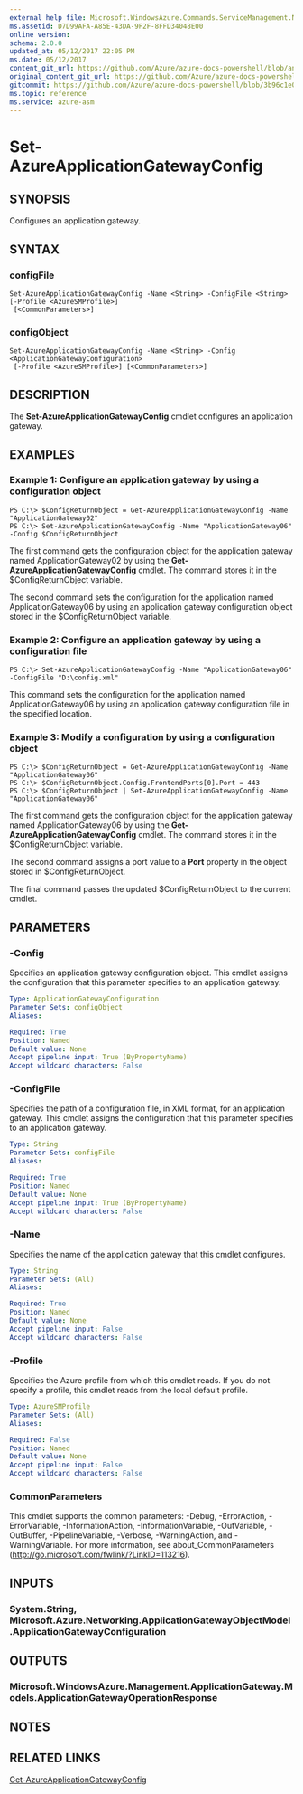 ```yaml
---
external help file: Microsoft.WindowsAzure.Commands.ServiceManagement.Network.dll-Help.xml
ms.assetid: D7D99AFA-A85E-43DA-9F2F-8FFD34048E00
online version:
schema: 2.0.0
updated_at: 05/12/2017 22:05 PM
ms.date: 05/12/2017
content_git_url: https://github.com/Azure/azure-docs-powershell/blob/anne052617/azureps-cmdlets-docs/ServiceManagement/Azure/v4.0.0/Set-AzureApplicationGatewayConfig.md
original_content_git_url: https://github.com/Azure/azure-docs-powershell/blob/anne052617/azureps-cmdlets-docs/ServiceManagement/Azure/v4.0.0/Set-AzureApplicationGatewayConfig.md
gitcommit: https://github.com/Azure/azure-docs-powershell/blob/3b96c1e0b28fc56dfbf6de55728d5478e0d02def
ms.topic: reference
ms.service: azure-asm
---
```


# Set-AzureApplicationGatewayConfig

## SYNOPSIS
Configures an application gateway.

## SYNTAX

### configFile
```
Set-AzureApplicationGatewayConfig -Name <String> -ConfigFile <String> [-Profile <AzureSMProfile>]
 [<CommonParameters>]
```

### configObject
```
Set-AzureApplicationGatewayConfig -Name <String> -Config <ApplicationGatewayConfiguration>
 [-Profile <AzureSMProfile>] [<CommonParameters>]
```

## DESCRIPTION
The **Set-AzureApplicationGatewayConfig** cmdlet configures an application gateway.

## EXAMPLES

### Example 1: Configure an application gateway by using a configuration object
```
PS C:\> $ConfigReturnObject = Get-AzureApplicationGatewayConfig -Name "ApplicationGateway02"
PS C:\> Set-AzureApplicationGatewayConfig -Name "ApplicationGateway06" -Config $ConfigReturnObject
```

The first command gets the configuration object for the application gateway named ApplicationGateway02 by using the **Get-AzureApplicationGatewayConfig** cmdlet.
The command stores it in the $ConfigReturnObject variable.

The second command sets the configuration for the application named ApplicationGateway06 by using an application gateway configuration object stored in the $ConfigReturnObject variable.

### Example 2: Configure an application gateway by using a configuration file
```
PS C:\> Set-AzureApplicationGatewayConfig -Name "ApplicationGateway06" -ConfigFile "D:\config.xml"
```

This command sets the configuration for the application named ApplicationGateway06 by using an application gateway configuration file in the specified location.

### Example 3: Modify a configuration by using a configuration object
```
PS C:\> $ConfigReturnObject = Get-AzureApplicationGatewayConfig -Name "ApplicationGateway06"
PS C:\> $ConfigReturnObject.Config.FrontendPorts[0].Port = 443
PS C:\> $ConfigReturnObject | Set-AzureApplicationGatewayConfig -Name "ApplicationGateway06"
```

The first command gets the configuration object for the application gateway named ApplicationGateway06 by using the **Get-AzureApplicationGatewayConfig** cmdlet.
The command stores it in the $ConfigReturnObject variable.

The second command assigns a port value to a **Port** property in the object stored in $ConfigReturnObject.

The final command passes the updated $ConfigReturnObject to the current cmdlet.

## PARAMETERS

### -Config
Specifies an application gateway configuration object.
This cmdlet assigns the configuration that this parameter specifies to an application gateway.

```yaml
Type: ApplicationGatewayConfiguration
Parameter Sets: configObject
Aliases: 

Required: True
Position: Named
Default value: None
Accept pipeline input: True (ByPropertyName)
Accept wildcard characters: False
```

### -ConfigFile
Specifies the path of a configuration file, in XML format, for an application gateway.
This cmdlet assigns the configuration that this parameter specifies to an application gateway.

```yaml
Type: String
Parameter Sets: configFile
Aliases: 

Required: True
Position: Named
Default value: None
Accept pipeline input: True (ByPropertyName)
Accept wildcard characters: False
```

### -Name
Specifies the name of the application gateway that this cmdlet configures.

```yaml
Type: String
Parameter Sets: (All)
Aliases: 

Required: True
Position: Named
Default value: None
Accept pipeline input: False
Accept wildcard characters: False
```

### -Profile
Specifies the Azure profile from which this cmdlet reads. 
If you do not specify a profile, this cmdlet reads from the local default profile.

```yaml
Type: AzureSMProfile
Parameter Sets: (All)
Aliases: 

Required: False
Position: Named
Default value: None
Accept pipeline input: False
Accept wildcard characters: False
```

### CommonParameters
This cmdlet supports the common parameters: -Debug, -ErrorAction, -ErrorVariable, -InformationAction, -InformationVariable, -OutVariable, -OutBuffer, -PipelineVariable, -Verbose, -WarningAction, and -WarningVariable. For more information, see about_CommonParameters (http://go.microsoft.com/fwlink/?LinkID=113216).

## INPUTS

### System.String, Microsoft.Azure.Networking.ApplicationGatewayObjectModel.ApplicationGatewayConfiguration

## OUTPUTS

### Microsoft.WindowsAzure.Management.ApplicationGateway.Models.ApplicationGatewayOperationResponse

## NOTES

## RELATED LINKS

[Get-AzureApplicationGatewayConfig](./Get-AzureApplicationGatewayConfig.md)


